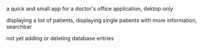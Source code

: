 a quick and small app for a doctor's office application, dektop only

displaying a list of patients, displaying single patients with more information, searchbar

not yet adding or deleting database entries
